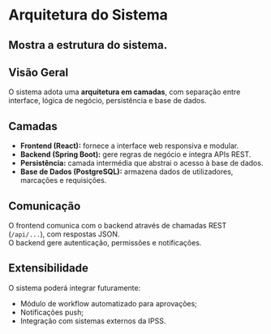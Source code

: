 # Arquitetura do Sistema
Mostra a estrutura do sistema.
---
## Visão Geral
O sistema adota uma **arquitetura em camadas**, com separação entre interface, lógica de negócio, persistência e base de dados.

## Camadas
- **Frontend (React):** fornece a interface web responsiva e modular.  
- **Backend (Spring Boot):** gere regras de negócio e integra APIs REST.  
- **Persistência:** camada intermédia que abstrai o acesso à base de dados.  
- **Base de Dados (PostgreSQL):** armazena dados de utilizadores, marcações e requisições.

## Comunicação
O frontend comunica com o backend através de chamadas REST (`/api/...`), com respostas JSON.  
O backend gere autenticação, permissões e notificações.

## Extensibilidade
O sistema poderá integrar futuramente:
- Módulo de workflow automatizado para aprovações;
- Notificações push;
- Integração com sistemas externos da IPSS.